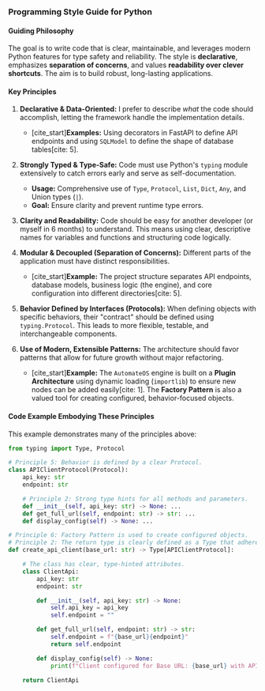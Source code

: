 ### **Programming Style Guide for Python**

#### **Guiding Philosophy**

The goal is to write code that is clear, maintainable, and leverages modern Python features for type safety and reliability. The style is **declarative**, emphasizes **separation of concerns**, and values **readability over clever shortcuts**. The aim is to build robust, long-lasting applications.

#### **Key Principles**

1.  **Declarative & Data-Oriented:** I prefer to describe _what_ the code should accomplish, letting the framework handle the implementation details.

    -   [cite\_start]**Examples:** Using decorators in FastAPI to define API endpoints and using `SQLModel` to define the shape of database tables[cite: 5].

2.  **Strongly Typed & Type-Safe:** Code must use Python's `typing` module extensively to catch errors early and serve as self-documentation.

    -   **Usage:** Comprehensive use of `Type`, `Protocol`, `List`, `Dict`, `Any`, and Union types (`|`).
    -   **Goal:** Ensure clarity and prevent runtime type errors.

3.  **Clarity and Readability:** Code should be easy for another developer (or myself in 6 months) to understand. This means using clear, descriptive names for variables and functions and structuring code logically.

4.  **Modular & Decoupled (Separation of Concerns):** Different parts of the application must have distinct responsibilities.

    -   [cite\_start]**Example:** The project structure separates API endpoints, database models, business logic (the engine), and core configuration into different directories[cite: 5].

5.  **Behavior Defined by Interfaces (Protocols):** When defining objects with specific behaviors, their "contract" should be defined using `typing.Protocol`. This leads to more flexible, testable, and interchangeable components.

6.  **Use of Modern, Extensible Patterns:** The architecture should favor patterns that allow for future growth without major refactoring.

    -   [cite\_start]**Example:** The `AutomateOS` engine is built on a **Plugin Architecture** using dynamic loading (`importlib`) to ensure new nodes can be added easily[cite: 1]. The **Factory Pattern** is also a valued tool for creating configured, behavior-focused objects.

#### **Code Example Embodying These Principles**

This example demonstrates many of the principles above:

```python
from typing import Type, Protocol

# Principle 5: Behavior is defined by a clear Protocol.
class APIClientProtocol(Protocol):
    api_key: str
    endpoint: str

    # Principle 2: Strong type hints for all methods and parameters.
    def __init__(self, api_key: str) -> None: ...
    def get_full_url(self, endpoint: str) -> str: ...
    def display_config(self) -> None: ...

# Principle 6: Factory Pattern is used to create configured objects.
# Principle 2: The return type is clearly defined as a Type that adheres to the protocol.
def create_api_client(base_url: str) -> Type[APIClientProtocol]:

    # The class has clear, type-hinted attributes.
    class ClientApi:
        api_key: str
        endpoint: str

        def __init__(self, api_key: str) -> None:
            self.api_key = api_key
            self.endpoint = ""

        def get_full_url(self, endpoint: str) -> str:
            self.endpoint = f"{base_url}{endpoint}"
            return self.endpoint

        def display_config(self) -> None:
            print(f"Client configured for Base URL: {base_url} with API Key: {self.api_key}")

    return ClientApi
```
